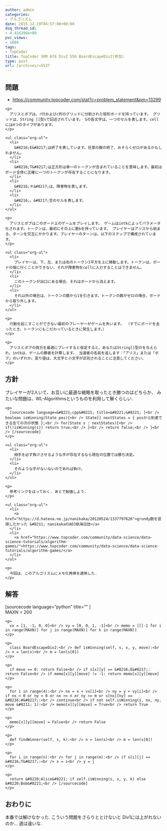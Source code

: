 ```yaml
---
author: admin
categories:
- アルゴリズム
date: 2015-12-19T04:57:00+00:00
dsq_thread_id:
- 4.416396e+09
pvc_views:
- 1084
tags:
- TopCoder
title: TopCoder SRM 676 Div2 550 BoardEscapeDiv2(参加)
type: post
url: /archives/=5537
---
```


<div id="outline-container-orgheadline1" class="outline-2">
  <h2 id="orgheadline1">
    問題
  </h2>
  
  <div class="outline-text-2" id="text-orgheadline1">
    <ul class="org-ul">
      <li>
        <a href="https://community.topcoder.com/stat?c=problem_statement&pm=13299">https://community.topcoder.com/stat?c=problem_statement&pm=13299</a>
      </li>
    </ul>
    
    <p>
      アリスとボブは、r行およびc列のグリッドに分割された矩形ボードを持っています。 グリッドは、String []型sで記述されています。 Sの各文字は、一つのセルを表します。cellには4つのタイプがあります。
    </p>
    
    <ul class="org-ul">
      <li>
        &#8216;E&#8217;は終了を表しています。任意の数の終了、おそらくゼロがあるかもしれません。
      </li>
      <li>
        &#8216;T&#8217;は正方形は単一のトークンが含まれていることを意味します。最初はボード全体に正確に一つのトークンが存在することになります。
      </li>
      <li>
        &#8216;＃&#8217;は、障害物を表します。
      </li>
      <li>
        &#8216;。&#8217;空のセルを表します。
      </li>
    </ul>
    
    <p>
      アリスとボブはこのボード上のゲームをプレイします。 ゲームはintkによってパラメータ化されます。トークンは、最初にその上に数kを持っています。 プレイヤーはアリスから始まる、ターンを交互にかかります。プレイヤーのターンは、以下のステップで構成されています。
    </p>
    
    <ul class="org-ul">
      <li>
        プレイヤーは、下、左、または右のトークン1平方を上に移動します。トークンは、ボードの端に行くことができない、それが障害物をcellに入力することはできません。
      </li>
      <li>
        このトークンが出口にある場合、それはボードから消えます。
      </li>
      <li>
        それ以外の場合は、トークンの数から1を引きます。トークンの数がゼロの場合、ボードから取り外します。
      </li>
    </ul>
    
    <p>
      行動を起こすことができない最初のプレーヤーがゲームを失います。 （すでにボードを去ったとき、トークンにもこだわっているときに発生します。）
    </p>
    
    <p>
      アリスとボブの両方を最適にプレイすると仮定すると、あなたはString[]型のを与えられ、intkは、ゲームの勝者を計算します。 当選者の名前を返します：「アリス」または「ボブ」のいずれか。戻り値は、大文字と小文字が区別されることに注意してください。
    </p>
  </div>
</div>

<div id="outline-container-orgheadline2" class="outline-2">
  <h2 id="orgheadline2">
    方針
  </h2>
  
  <div class="outline-text-2" id="text-orgheadline2">
    <p>
      プレイヤーが2人いて、お互いに最適な戦略を取ったとき勝つのはどちらか、 みたいな問題は、WL-Algorithmsというものを利用して解くらしい.
    </p>
    
    <p>
      [sourcecode language=&#8221;cpp&#8221; title=&#8221;&#8221; ]<br /> boolean isWinning(State pos){<br /> State[] nextStates = { posから到達できる全ての次の状態 };<br /> for(State s : nextStates){<br /> if(!isWinning(s)) return true;<br /> }<br /> return false;<br /> }<br /> [/sourcecode]
    </p>
    
    <ul class="org-ul">
      <li>
        相手を必ず負けさせるような手が存在するなら現在の位置では勝ち決定。
      </li>
      <li>
        そのような手がないないのであれば負け。
      </li>
    </ul>
    
    <p>
      参考リンクをはっておく. あとで勉強しよう.
    </p>
    
    <ul class="org-ul">
      <li>
        <a href="https://d.hatena.ne.jp/nanikaka/20120524/1337797626">grundy数を習得したかった &#8211; nanikakaのAOJ航海日誌</a>
      </li>
      <li>
        <a href="https://www.topcoder.com/community/data-science/data-science-tutorials/algorithm-games/">https://www.topcoder.com/community/data-science/data-science-tutorials/algorithm-games/</a>
      </li>
    </ul>
    
    <p>
      今回は、このアルゴリズムにメモ化再帰を適用した.
    </p>
  </div>
</div>

<div id="outline-container-orgheadline3" class="outline-2">
  <h2 id="orgheadline3">
    解答
  </h2>
  
  <div class="outline-text-2" id="text-orgheadline3">
    [sourcecode language=&#8221;python&#8221; title=&#8221;&#8221; ]<br /> MAXN = 200</p> 
    
    <p>
      vx = [1, -1, 0, 0]<br /> vy = [0, 0, 1, -1]<br /> memo = [[[-1 for i in range(MAXN)] for j in range(MAXN)] for k in range(MAXN)]
    </p>
    
    <p>
      class BoardEscapeDiv2:<br /> def isWinning(self, s, x, y, move):<br /> n = len(s)<br /> m = len(s[0])
    </p>
    
    <p>
      if move == 0: return False<br /> if s[x][y] == &#8216;E&#8217;: return False<br /> if memo[x][y][move] != -1: return memo[x][y][move]
    </p>
    
    <p>
      for i in range(4):<br /> nx = x + vx[i]<br /> ny = y + vy[i]<br /> if nx < 0 or ny < 0 or nx >= n or ny >= m or s[nx][ny] == &#8216;#&#8217;:<br /> continue<br /> if not self.isWinning(s, nx, ny, move &#8211; 1):<br /> memo[x][y][move] = True<br /> return True
    </p>
    
    <p>
      memo[x][y][move] = False<br /> return False
    </p>
    
    <p>
      def findWinner(self, s, k):<br /> n = len(s)<br /> m = len(s[0])
    </p>
    
    <p>
      for i in range(n):<br /> for j in range(m):<br /> if s[i][j] == &#8216;T&#8217;:<br /> x = i<br /> y = j
    </p>
    
    <p>
      return &#8220;Alice&#8221; if self.isWinning(s, x, y, k) else &#8220;Bob&#8221;<br /> [/sourcecode]
    </p>
  </div>
</div>

<div id="outline-container-orgheadline4" class="outline-2">
  <h2 id="orgheadline4">
    おわりに
  </h2>
  
  <div class="outline-text-2" id="text-orgheadline4">
    <p>
      本番では解けなかった. こういう問題をさらりととけないと Div1には上がれないのか&#x2026; 道は遠いな.
    </p>
  </div>
</div>